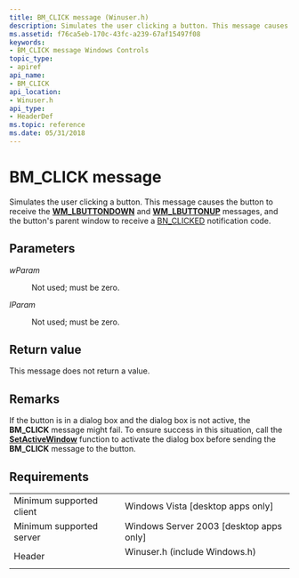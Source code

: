 ```yaml
---
title: BM_CLICK message (Winuser.h)
description: Simulates the user clicking a button. This message causes the button to receive the WM\_LBUTTONDOWN and WM\_LBUTTONUP messages, and the button's parent window to receive a BN\_CLICKED notification code.
ms.assetid: f76ca5eb-170c-43fc-a239-67af15497f08
keywords:
- BM_CLICK message Windows Controls
topic_type:
- apiref
api_name:
- BM_CLICK
api_location:
- Winuser.h
api_type:
- HeaderDef
ms.topic: reference
ms.date: 05/31/2018
---
```


# BM\_CLICK message

Simulates the user clicking a button. This message causes the button to receive the [**WM\_LBUTTONDOWN**](/windows/desktop/inputdev/wm-lbuttondown) and [**WM\_LBUTTONUP**](/windows/desktop/inputdev/wm-lbuttonup) messages, and the button's parent window to receive a [BN\_CLICKED](bn-clicked.md) notification code.

## Parameters

<dl> <dt>

*wParam* 
</dt> <dd>

Not used; must be zero.

</dd> <dt>

*lParam* 
</dt> <dd>

Not used; must be zero.

</dd> </dl>

## Return value

This message does not return a value.

## Remarks

If the button is in a dialog box and the dialog box is not active, the **BM\_CLICK** message might fail. To ensure success in this situation, call the [**SetActiveWindow**](/windows/desktop/api/winuser/nf-winuser-setactivewindow) function to activate the dialog box before sending the **BM\_CLICK** message to the button.

## Requirements



|                                     |                                                                                                          |
|-------------------------------------|----------------------------------------------------------------------------------------------------------|
| Minimum supported client<br/> | Windows Vista \[desktop apps only\]<br/>                                                           |
| Minimum supported server<br/> | Windows Server 2003 \[desktop apps only\]<br/>                                                     |
| Header<br/>                   | <dl> <dt>Winuser.h (include Windows.h)</dt> </dl> |



 

